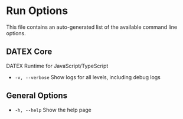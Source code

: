# Run Options
This file contains an auto-generated list of the available command line options.

## DATEX Core
DATEX Runtime for JavaScript/TypeScript

 * `-v, --verbose` Show logs for all levels, including debug logs

## General Options

 * `-h, --help`    Show the help page
